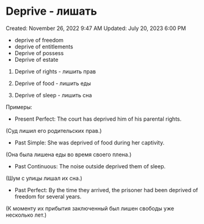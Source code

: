 # Deprive - лишать

Created: November 26, 2022 9:47 AM
Updated: July 20, 2023 6:00 PM

- deprive of freedom
- deprive of entitlements
- Deprive of possess
- Deprive of estate

1. Deprive of rights - лишить прав

2. Deprive of food - лишить еды

3. Deprive of sleep - лишить сна

Примеры:

- Present Perfect: The court has deprived him of his parental rights.

(Суд лишил его родительских прав.)

- Past Simple: She was deprived of food during her captivity.

(Она была лишена еды во время своего плена.)

- Past Continuous: The noise outside deprived them of sleep.

(Шум с улицы лишал их сна.)

- Past Perfect: By the time they arrived, the prisoner had been deprived of freedom for several years.

(К моменту их прибытия заключенный был лишен свободы уже несколько лет.)
